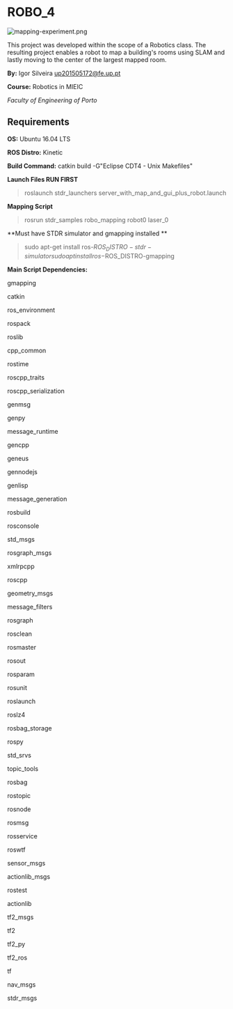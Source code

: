 # ROBO_4

![mapping-experiment.png](https://github.com/igorasilveira/ROBO_4/mapping-experiment.png)

This project was developed within the scope of a Robotics class.
The resulting project enables a robot to map a building's rooms using SLAM and lastly moving to the center of the largest mapped room.

**By:** Igor Silveira up201505172@fe.up.pt

**Course:** Robotics in MIEIC

*Faculty of Engineering of Porto*

## Requirements

**OS:** Ubuntu 16.04 LTS

**ROS Distro:** Kinetic

**Build Command:** catkin build -G"Eclipse CDT4 - Unix Makefiles"

**Launch Files RUN FIRST**
> roslaunch stdr_launchers server_with_map_and_gui_plus_robot.launch

**Mapping Script**
> rosrun stdr_samples robo_mapping robot0 laser_0

**Must have STDR simulator and gmapping installed **
> sudo apt-get install ros-$ROS_DISTRO-stdr-simulator
> sudo apt install ros-$ROS_DISTRO-gmapping

**Main Script Dependencies:**

gmapping 

catkin

ros_environment

rospack

roslib

cpp_common

rostime

roscpp_traits

roscpp_serialization

genmsg

genpy

message_runtime

gencpp

geneus

gennodejs

genlisp

message_generation

rosbuild

rosconsole

std_msgs

rosgraph_msgs

xmlrpcpp

roscpp

geometry_msgs

message_filters

rosgraph

rosclean

rosmaster

rosout

rosparam

rosunit

roslaunch

roslz4

rosbag_storage

rospy

std_srvs

topic_tools

rosbag

rostopic

rosnode

rosmsg

rosservice

roswtf

sensor_msgs

actionlib_msgs

rostest

actionlib

tf2_msgs

tf2

tf2_py

tf2_ros

tf

nav_msgs

stdr_msgs

